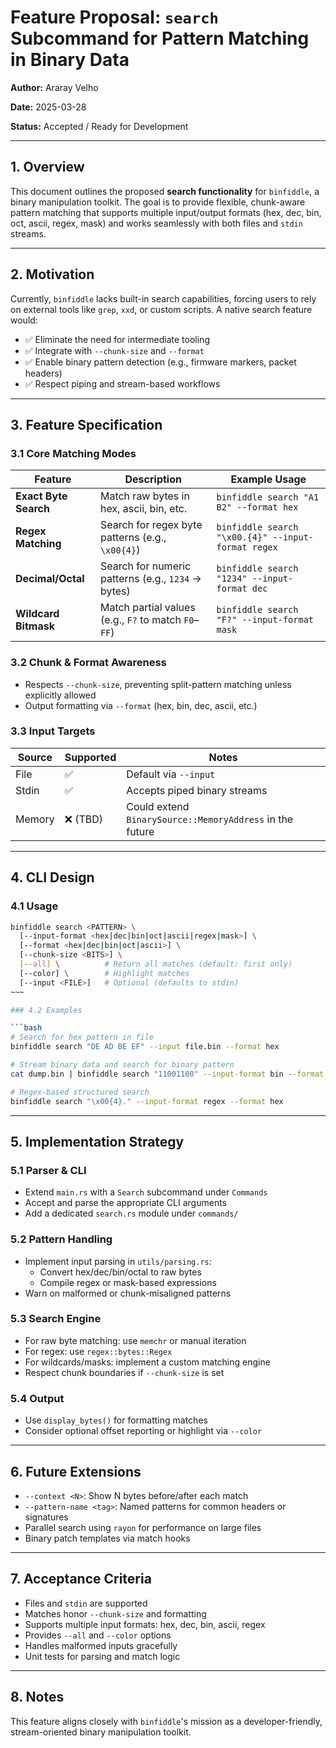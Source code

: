 # Feature Proposal: `search` Subcommand for Pattern Matching in Binary Data

**Author:** Araray Velho

**Date:** 2025-03-28

**Status:** Accepted / Ready for Development

---

## 1. Overview

This document outlines the proposed **search functionality** for `binfiddle`, a binary manipulation toolkit. The goal is to provide flexible, chunk-aware pattern matching that supports multiple input/output formats (hex, dec, bin, oct, ascii, regex, mask) and works seamlessly with both files and `stdin` streams.

---

## 2. Motivation

Currently, `binfiddle` lacks built-in search capabilities, forcing users to rely on external tools like `grep`, `xxd`, or custom scripts. A native search feature would:

- ✅ Eliminate the need for intermediate tooling
- ✅ Integrate with `--chunk-size` and `--format`
- ✅ Enable binary pattern detection (e.g., firmware markers, packet headers)
- ✅ Respect piping and stream-based workflows

---

## 3. Feature Specification

### 3.1 Core Matching Modes

| Feature               | Description                                                  | Example Usage                                      |
|-----------------------|--------------------------------------------------------------|---------------------------------------------------|
| **Exact Byte Search** | Match raw bytes in hex, ascii, bin, etc.                     | `binfiddle search "A1 B2" --format hex`           |
| **Regex Matching**    | Search for regex byte patterns (e.g., `\x00{4}`)             | `binfiddle search "\x00.{4}" --input-format regex` |
| **Decimal/Octal**     | Search for numeric patterns (e.g., `1234` → bytes)           | `binfiddle search "1234" --input-format dec`      |
| **Wildcard Bitmask**  | Match partial values (e.g., `F?` to match `F0`–`FF`)         | `binfiddle search "F?" --input-format mask`       |

### 3.2 Chunk & Format Awareness

- Respects `--chunk-size`, preventing split-pattern matching unless explicitly allowed
- Output formatting via `--format` (hex, bin, dec, ascii, etc.)

### 3.3 Input Targets

| Source     | Supported | Notes                                                       |
|------------|-----------|-------------------------------------------------------------|
| File       | ✅        | Default via `--input`                                        |
| Stdin      | ✅        | Accepts piped binary streams                                 |
| Memory     | ❌ (TBD)  | Could extend `BinarySource::MemoryAddress` in the future     |

---

## 4. CLI Design

### 4.1 Usage

```bash
binfiddle search <PATTERN> \
  [--input-format <hex|dec|bin|oct|ascii|regex|mask>] \
  [--format <hex|dec|bin|oct|ascii>] \
  [--chunk-size <BITS>] \
  [--all] \          # Return all matches (default: first only)
  [--color] \        # Highlight matches
  [--input <FILE>]   # Optional (defaults to stdin)
~~~

### 4.2 Examples

```bash
# Search for hex pattern in file
binfiddle search "DE AD BE EF" --input file.bin --format hex

# Stream binary data and search for binary pattern
cat dump.bin | binfiddle search "11001100" --input-format bin --format bin

# Regex-based structured search
binfiddle search "\x00{4}." --input-format regex --format hex
```

------

## 5. Implementation Strategy

### 5.1 Parser & CLI

- Extend `main.rs` with a `Search` subcommand under `Commands`
- Accept and parse the appropriate CLI arguments
- Add a dedicated `search.rs` module under `commands/`

### 5.2 Pattern Handling

- Implement input parsing in `utils/parsing.rs`:
    - Convert hex/dec/bin/octal to raw bytes
    - Compile regex or mask-based expressions
- Warn on malformed or chunk-misaligned patterns

### 5.3 Search Engine

- For raw byte matching: use `memchr` or manual iteration
- For regex: use `regex::bytes::Regex`
- For wildcards/masks: implement a custom matching engine
- Respect chunk boundaries if `--chunk-size` is set

### 5.4 Output

- Use `display_bytes()` for formatting matches
- Consider optional offset reporting or highlight via `--color`

------

## 6. Future Extensions

- `--context <N>`: Show N bytes before/after each match
- `--pattern-name <tag>`: Named patterns for common headers or signatures
- Parallel search using `rayon` for performance on large files
- Binary patch templates via match hooks

------

## 7. Acceptance Criteria

-  Files and `stdin` are supported
-  Matches honor `--chunk-size` and formatting
-  Supports multiple input formats: hex, dec, bin, ascii, regex
-  Provides `--all` and `--color` options
-  Handles malformed inputs gracefully
-  Unit tests for parsing and match logic

------

## 8. Notes

This feature aligns closely with `binfiddle`'s mission as a developer-friendly, stream-oriented binary manipulation toolkit.
